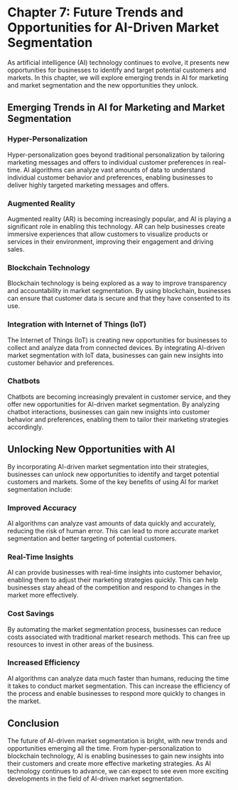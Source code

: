 Chapter 7: Future Trends and Opportunities for AI-Driven Market Segmentation
============================================================================

As artificial intelligence (AI) technology continues to evolve, it presents new opportunities for businesses to identify and target potential customers and markets. In this chapter, we will explore emerging trends in AI for marketing and market segmentation and the new opportunities they unlock.

Emerging Trends in AI for Marketing and Market Segmentation
-----------------------------------------------------------

### Hyper-Personalization

Hyper-personalization goes beyond traditional personalization by tailoring marketing messages and offers to individual customer preferences in real-time. AI algorithms can analyze vast amounts of data to understand individual customer behavior and preferences, enabling businesses to deliver highly targeted marketing messages and offers.

### Augmented Reality

Augmented reality (AR) is becoming increasingly popular, and AI is playing a significant role in enabling this technology. AR can help businesses create immersive experiences that allow customers to visualize products or services in their environment, improving their engagement and driving sales.

### Blockchain Technology

Blockchain technology is being explored as a way to improve transparency and accountability in market segmentation. By using blockchain, businesses can ensure that customer data is secure and that they have consented to its use.

### Integration with Internet of Things (IoT)

The Internet of Things (IoT) is creating new opportunities for businesses to collect and analyze data from connected devices. By integrating AI-driven market segmentation with IoT data, businesses can gain new insights into customer behavior and preferences.

### Chatbots

Chatbots are becoming increasingly prevalent in customer service, and they offer new opportunities for AI-driven market segmentation. By analyzing chatbot interactions, businesses can gain new insights into customer behavior and preferences, enabling them to tailor their marketing strategies accordingly.

Unlocking New Opportunities with AI
-----------------------------------

By incorporating AI-driven market segmentation into their strategies, businesses can unlock new opportunities to identify and target potential customers and markets. Some of the key benefits of using AI for market segmentation include:

### Improved Accuracy

AI algorithms can analyze vast amounts of data quickly and accurately, reducing the risk of human error. This can lead to more accurate market segmentation and better targeting of potential customers.

### Real-Time Insights

AI can provide businesses with real-time insights into customer behavior, enabling them to adjust their marketing strategies quickly. This can help businesses stay ahead of the competition and respond to changes in the market more effectively.

### Cost Savings

By automating the market segmentation process, businesses can reduce costs associated with traditional market research methods. This can free up resources to invest in other areas of the business.

### Increased Efficiency

AI algorithms can analyze data much faster than humans, reducing the time it takes to conduct market segmentation. This can increase the efficiency of the process and enable businesses to respond more quickly to changes in the market.

Conclusion
----------

The future of AI-driven market segmentation is bright, with new trends and opportunities emerging all the time. From hyper-personalization to blockchain technology, AI is enabling businesses to gain new insights into their customers and create more effective marketing strategies. As AI technology continues to advance, we can expect to see even more exciting developments in the field of AI-driven market segmentation.
